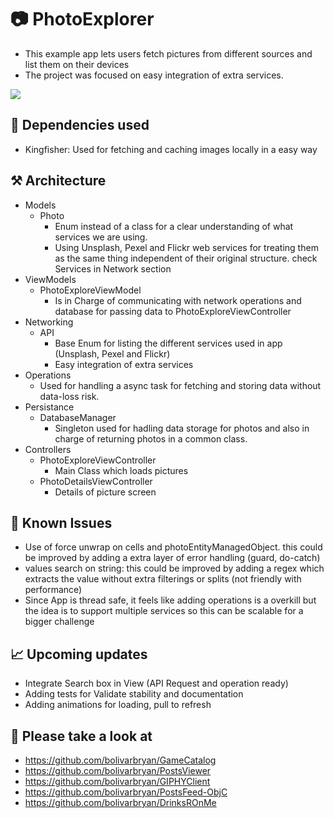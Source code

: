 # 📷 PhotoExplorer

* This example app lets users fetch pictures from different sources and list them on their devices
* The project was focused on easy integration of extra services.


![](record.gif)


## 🔌 Dependencies used 

* Kingfisher: Used for fetching and caching images locally in a easy way
 

## ⚒ Architecture 

* Models
	*  Photo 
		*  	Enum instead of a class for a clear understanding of what services we are using. 
		*   Using Unsplash, Pexel and Flickr web services for treating them as the same thing independent of their original structure. check Services in Network section
* ViewModels
	* PhotoExploreViewModel
		* Is in Charge of communicating with network operations and database for passing data to PhotoExploreViewController
* Networking
	* API
		* Base Enum for listing the different services used in app (Unsplash, Pexel and Flickr)
		* Easy integration of extra services
* Operations
	* Used for handling a async task for fetching and storing data without data-loss risk. 
* Persistance
	* DatabaseManager
		* Singleton used for hadling data storage for photos and also in charge of returning photos in a common class.
* Controllers
	* PhotoExploreViewController
		* Main Class which loads pictures 
	* PhotoDetailsViewController
		* Details of picture screen
		

## 🐞 Known Issues 
* Use of force unwrap on cells and photoEntityManagedObject. this could be improved by adding a extra layer of error handling (guard, do-catch)
* values search on string: this could be improved by adding a regex which extracts the value without extra filterings or splits (not friendly with performance) 
* Since App is thread safe, it feels like adding operations is a overkill but the idea is to support multiple services so this can be scalable for a bigger challenge
		
## 📈 Upcoming updates
* Integrate Search box in View (API Request and operation ready)
* Adding tests for Validate stability and documentation
* Adding animations for loading, pull to refresh 


## 🔎 Please take a look at 
* https://github.com/bolivarbryan/GameCatalog
* https://github.com/bolivarbryan/PostsViewer
* https://github.com/bolivarbryan/GIPHYClient
* https://github.com/bolivarbryan/PostsFeed-ObjC
* https://github.com/bolivarbryan/DrinksROnMe
